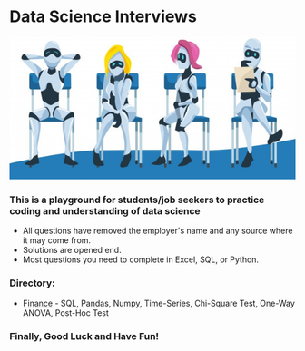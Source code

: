 # Data Science Interviews

<img src="Img/Robot.jpg">

### This is a playground for students/job seekers to practice coding and understanding of data science 
* All questions have removed the employer's name and any source where it may come from.
* Solutions are opened end. 
* Most questions you need to complete in Excel, SQL, or Python.


### Directory:
* [Finance](Finance) - SQL, Pandas, Numpy, Time-Series, Chi-Square Test, One-Way ANOVA, Post-Hoc Test


### Finally, Good Luck and Have Fun!

